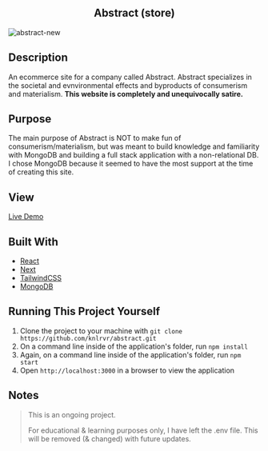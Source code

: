 <h2 align="center"> Abstract (store) </h2>

![abstract-new](https://user-images.githubusercontent.com/91632194/235236272-d957cdf4-3352-4417-b561-07ac65b18ec4.png)

## Description
An ecommerce site for a company called Abstract. Abstract specializes in the societal and evnvironmental effects and byproducts of consumerism and materialism. **This website is completely and unequivocally satire.**

## Purpose
The main purpose of Abstract is NOT to make fun of consumerism/materialism, but was meant to build knowledge and familiarity with MongoDB and building a full stack application with a non-relational DB. I chose MongoDB because it seemed to have the most support at the time of creating this site.  

## View 
[Live Demo](https://abstract-knlrvr.vercel.app/)

## Built With
- [React](https://reactjs.org/docs/getting-started.html) 
- [Next](https://nextjs.org/docs) 
- [TailwindCSS](https://tailwindcss.com/docs/installation) 
- [MongoDB](https://www.mongodb.com/) 

## Running This Project Yourself 
1. Clone the project to your machine with `git clone https://github.com/knlrvr/abstract.git`
2. On a command line inside of the application's folder, run `npm install`
3. Again, on a command line inside of the application's folder, run `npm start`
4. Open `http://localhost:3000` in a browser to view the application

## Notes
> This is an ongoing project. 
> 
> For educational & learning purposes only, I have left the .env file. This will be removed (& changed) with future updates. 
